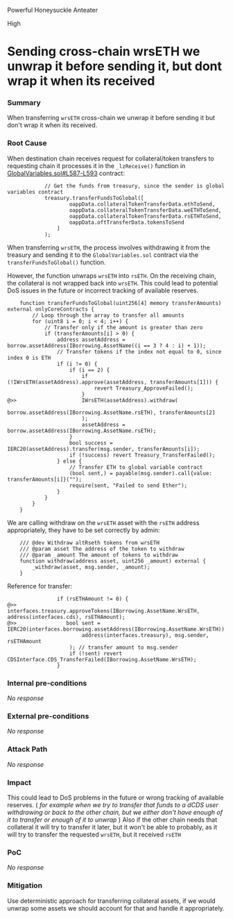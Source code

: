 Powerful Honeysuckle Anteater

High

# Sending cross-chain wrsETH we unwrap it before sending it, but dont wrap it when its received

### Summary
When transferring `wrsETH` cross-chain we unwrap it before sending it but don't wrap it when its received.

### Root Cause
When destination chain receives request for collateral/token transfers to requesting chain it processes it in the `_lzReceive()` function in [GlobalVariables.sol#L587-L593](https://github.com/sherlock-audit/2024-11-autonomint/blob/0d324e04d4c0ca306e1ae4d4c65f0cb9d681751b/Blockchain/Blockchian/contracts/Core_logic/GlobalVariables.sol#L587-L593) contract:
```solidity
            // Get the funds from treasury, since the sender is global variables contract
            treasury.transferFundsToGlobal([
                    oappData.collateralTokenTransferData.ethToSend,
                    oappData.collateralTokenTransferData.weETHToSend,
                    oappData.collateralTokenTransferData.rsETHToSend,
                    oappData.oftTransferData.tokensToSend
                ]
            );
```

When transferring `wrsETH`, the process involves withdrawing it from the treasury and sending it to the `GlobalVariables.sol` contract via the `transferFundsToGlobal()` function.

However, the function unwraps `wrsETH` into `rsETH`. On the receiving chain, the collateral is not wrapped back into `wrsETH`. This could lead to potential DoS issues in the future or incorrect tracking of available reserves.

```solidity
    function transferFundsToGlobal(uint256[4] memory transferAmounts) external onlyCoreContracts {
        // Loop through the array to transfer all amounts
        for (uint8 i = 0; i < 4; i++) {
            // Transfer only if the amount is greater than zero
            if (transferAmounts[i] > 0) {
                address assetAddress = borrow.assetAddress(IBorrowing.AssetName((i == 3 ? 4 : i) + 1));
                // Transfer tokens if the index not equal to 0, since index 0 is ETH
                if (i != 0) {
                    if (i == 2) {
                        if (!IWrsETH(assetAddress).approve(assetAddress, transferAmounts[1])) {
                            revert Treasury_ApproveFailed();
                        }
@>>                     IWrsETH(assetAddress).withdraw(
                            borrow.assetAddress(IBorrowing.AssetName.rsETH), transferAmounts[2]
                        );
                        assetAddress = borrow.assetAddress(IBorrowing.AssetName.rsETH);
                    }
                    bool success = IERC20(assetAddress).transfer(msg.sender, transferAmounts[i]);
                    if (!success) revert Treasury_TransferFailed();
                } else {
                    // Transfer ETH to global variable contract
                    (bool sent,) = payable(msg.sender).call{value: transferAmounts[i]}("");
                    require(sent, "Failed to send Ether");
                }
            }
        }
    }
```

We are calling withdraw on the `wrsETH` asset with  the `rsETH` address appropriately, they have to be set correctly by admin:
```solidity
    /// @dev Withdraw altRseth tokens from wrsETH
    /// @param asset The address of the token to withdraw
    /// @param _amount The amount of tokens to withdraw
    function withdraw(address asset, uint256 _amount) external {
        _withdraw(asset, msg.sender, _amount);
    }
```

Reference for transfer:
```solidity
                if (rsETHAmount != 0) {
@>>                 interfaces.treasury.approveTokens(IBorrowing.AssetName.WrsETH, address(interfaces.cds), rsETHAmount);
@>>                bool sent = IERC20(interfaces.borrowing.assetAddress(IBorrowing.AssetName.WrsETH)).transferFrom(
                        address(interfaces.treasury), msg.sender, rsETHAmount
                    ); // transfer amount to msg.sender
                    if (!sent) revert CDSInterface.CDS_TransferFailed(IBorrowing.AssetName.WrsETH);
                }
```

### Internal pre-conditions

_No response_

### External pre-conditions

_No response_

### Attack Path

_No response_

### Impact
This could lead to DoS problems in the future or wrong tracking of available reserves.
 ( _for example when we try to transfer that funds to a dCDS user withdrawing or back to the other chain, but we either don't have enough of it to transfer or enough of it to unwrap_ ) 
Also if the other chain needs that collateral it will try to transfer it later, but it won't be able to probably, as it will try to transfer the requested `wrsETH`, but it received `rsETH`

### PoC

_No response_

### Mitigation
Use deterministic approach for transferring collateral assets, if we would unwrap some assets we should account for that and handle it appropriately.